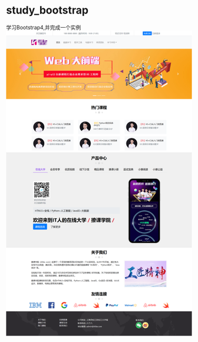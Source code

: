 # study_bootstrap
学习Bootstrap4,并完成一个实例
![Image 桌面设备视图](https://github.com/AlanLee97/study_bootstrap/blob/master/桌面设备视图.png)
